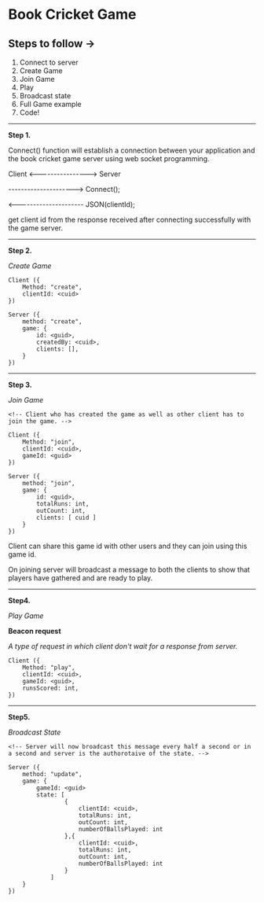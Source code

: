 # Book Cricket Game
## Steps to follow -> 
1. Connect to server
2. Create Game
3. Join Game
4. Play
5. Broadcast state
6. Full Game example
7. Code!

---

__Step 1.__

Connect() function will establish a connection between your application and the book cricket game server using web socket programming.

Client <----------------> Server

---------------------> Connect();

<--------------------- JSON(clientId);

get client id from the response received after connecting successfully with the game server.

---

__Step 2.__

<em>Create Game</em>

```
Client ({
    Method: "create",
    clientId: <cuid>
})

```
``` 
Server ({
    method: "create",
    game: {
        id: <guid>,
        createdBy: <cuid>,
        clients: [],
    }
}) 
```

---
__Step 3.__

<em>Join Game</em>

```
<!-- Client who has created the game as well as other client has to join the game. -->

Client ({
    Method: "join",
    clientId: <cuid>,
    gameId: <guid>
})

```

``` 
Server ({
    method: "join",
    game: {
        id: <guid>,
        totalRuns: int,
        outCount: int,
        clients: [ cuid ]
    }
}) 
```

Client can share this game id with other users and they can join using this game id.

On joining server will broadcast a message to both the clients to show that players have gathered and are ready to play.

---

__Step4.__

<em>Play Game</em>

**Beacon request**

<em>
A type of request in which client don't wait for a response from server. 
</em>

```
Client ({
    Method: "play",
    clientId: <cuid>,
    gameId: <guid>,
    runsScored: int,
})

```

---

__Step5.__

<em>Broadcast State</em>

``` 
<!-- Server will now broadcast this message every half a second or in a second and server is the authorotaive of the state. -->

Server ({
    method: "update",
    game: {
        gameId: <guid>
        state: [
                {
                    clientId: <cuid>,
                    totalRuns: int,
                    outCount: int,
                    numberOfBallsPlayed: int
                },{
                    clientId: <cuid>,
                    totalRuns: int,
                    outCount: int,
                    numberOfBallsPlayed: int
                }
            ]
    }
}) 

```


